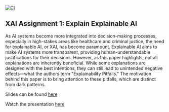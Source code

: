[![CI](https://github.com/BobZhang26/Bob_PythonTemplate1/actions/workflows/cicd.yml/badge.svg)](https://github.com/BobZhang26/Bob_PythonTemplate1/actions/workflows/cicd.yml)
## XAI Assignment 1: Explain Explainable AI
As AI systems become more integrated into decision-making processes, especially in high-stakes areas like healthcare and criminal justice, the need for explainable AI, or XAI, has become paramount. Explainable AI aims to make AI systems more transparent, providing human-understandable justifications for their decisions. However, as this paper highlights, not all explanations are inherently beneficial. While some explanations are designed with the best intentions, they can still lead to unintended negative effects—what the authors term "Explainability Pitfalls." The motivation behind this paper is to bring attention to these pitfalls, which are distinct from dark patterns.

Slides can be found [here](https://docs.google.com/presentation/d/10r_e2DXxDzeSHSfxhgGkSuZdBUf4iOHu-EOzulONTMg/edit?usp=sharing)

Watch the presentation [here](https://youtu.be/aSe9LytBvt4?si=tKGn_fYn-4o-iAdG)
